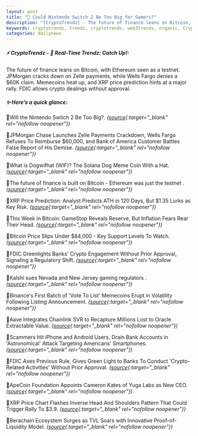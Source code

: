 ```yaml
---
layout: post
title: "🌇 Could Nintendo Switch 2 Be Too Big for Gamers?"
description: "[CryptoTrendz] - The future of finance leans on Bitcoin, with Ethereum seen as a testnet. JPMorgan cracks down on Zelle payments, while Wells Fargo denies a $60K claim. Memecoins heat up, and XRP price prediction hints at a major rally. FDIC allows crypto dealings without approval."
keywords: cryptotrendz, trendz, cryptotrends, web3trends, organic, Crypto, Analyst, Bitcoin, Listing, Ethereum, Chainlink
categories: dailynews
---
```


##### ⚡ CryptoTrendz - 📌 *Real-Time Trendz: Catch Up!:*

The future of finance leans on Bitcoin, with Ethereum seen as a testnet. JPMorgan cracks down on Zelle payments, while Wells Fargo denies a $60K claim. Memecoins heat up, and XRP price prediction hints at a major rally. FDIC allows crypto dealings without approval.

##### ✨ *Here’s a quick glance:*


🔹Will the Nintendo Switch 2 Be Too Big?. *([source](https://s.avyag.com/6ngy){:target="_blank" rel="nofollow noopener"})*

🔹JPMorgan Chase Launches Zelle Payments Crackdown, Wells Fargo Refuses To Reimburse $60,000, and Bank of America Customer Battles False Report of His Demise. *([source](https://s.avyag.com/2mb9){:target="_blank" rel="nofollow noopener"})*

🔹What is Dogwifhat (WIF)? The Solana Dog Meme Coin With a Hat. *([source](https://s.avyag.com/me5w){:target="_blank" rel="nofollow noopener"})*

🔹The future of finance is built on Bitcoin - Ethereum was just the testnet . *([source](https://s.avyag.com/xf46){:target="_blank" rel="nofollow noopener"})*

🔹XRP Price Prediction: Analyst Predicts ATH in 120 Days, But $1.35 Lurks as Key Risk. *([source](https://s.avyag.com/bbnm){:target="_blank" rel="nofollow noopener"})*

🔹This Week in Bitcoin: GameStop Reveals Reserve, But Inflation Fears Rear Their Head. *([source](https://s.avyag.com/xa84){:target="_blank" rel="nofollow noopener"})*

🔹Bitcoin Price Slips Under $84,000 - Key Support Levels To Watch. *([source](https://s.avyag.com/tq4f){:target="_blank" rel="nofollow noopener"})*

🔹FDIC Greenlights Banks' Crypto Engagement Without Prior Approval, Signaling a Regulatory Shift. *([source](https://s.avyag.com/6psy){:target="_blank" rel="nofollow noopener"})*

🔹Kalshi sues Nevada and New Jersey gaming regulators . *([source](https://s.avyag.com/xzpt){:target="_blank" rel="nofollow noopener"})*

🔹Binance's First Batch of 'Vote To List' Memecoins Erupt in Volatility Following Listing Announcement. *([source](https://s.avyag.com/1p08){:target="_blank" rel="nofollow noopener"})*

🔹Aave Integrates Chainlink SVR to Recapture Millions Lost to Oracle Extractable Value. *([source](https://s.avyag.com/fr6f){:target="_blank" rel="nofollow noopener"})*

🔹Scammers Hit iPhone and Android Users, Drain Bank Accounts in 'Astronomical' Attack Targeting Americans' Smartphones. *([source](https://s.avyag.com/4mt7){:target="_blank" rel="nofollow noopener"})*

🔹FDIC Axes Previous Rule, Gives Green Light to Banks To Conduct 'Crypto-Related Activities' Without Prior Approval. *([source](https://s.avyag.com/gdq6){:target="_blank" rel="nofollow noopener"})*

🔹ApeCoin Foundation Appoints Cameron Kates of Yuga Labs as New CEO. *([source](https://s.avyag.com/0h91){:target="_blank" rel="nofollow noopener"})*

🔹XRP Price Chart Flashes Inverse Head And Shoulders Pattern That Could Trigger Rally To $3.9. *([source](https://s.avyag.com/vjuh){:target="_blank" rel="nofollow noopener"})*

🔹Berachain Ecosystem Surges as TVL Soars with Innovative Proof-of-Liquidity Model. *([source](https://s.avyag.com/hdiq){:target="_blank" rel="nofollow noopener"})*
